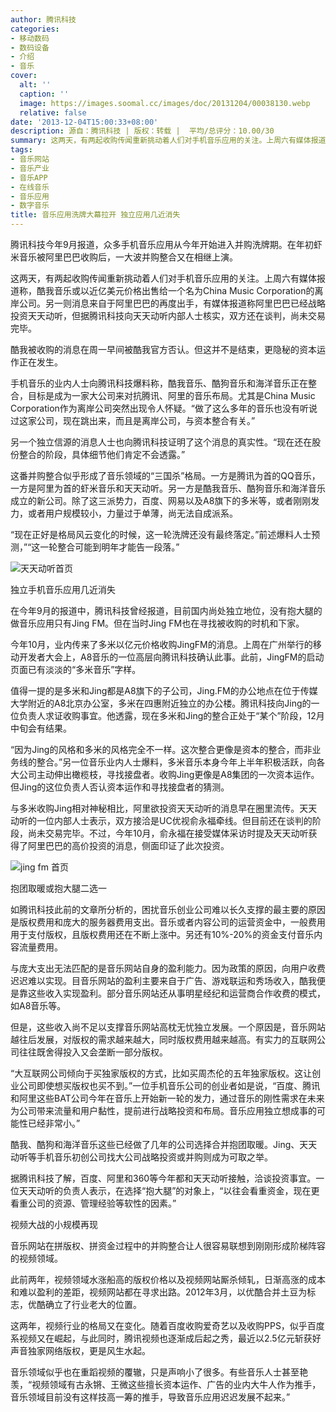 ```yaml
---
author: 腾讯科技
categories:
- 移动数码
- 数码设备
- 介绍
- 音乐
cover:
  alt: ''
  caption: ''
  image: https://images.soomal.cc/images/doc/20131204/00038130.webp
  relative: false
date: '2013-12-04T15:00:33+08:00'
description: 源自：腾讯科技 | 版权：转载 |  平均/总评分：10.00/30
summary: 这两天，有两起收购传闻重新挑动着人们对手机音乐应用的关注。上周六有媒体报道称，酷我音乐或以近亿美元价格出售给一个名为China Music Corporation的离岸公司。另一则消息来自于阿里巴巴的再度出手，有媒体报道称阿里巴巴已经战略投资天天动听，但据腾讯科技向天天动听内部人士核实，双方还在谈判，尚未交易完毕……
tags:
- 音乐网站
- 音乐产业
- 音乐APP
- 在线音乐
- 音乐应用
- 数字音乐
title: 音乐应用洗牌大幕拉开 独立应用几近消失
---
```


腾讯科技今年9月报道，众多手机音乐应用从今年开始进入并购洗牌期。在年初虾米音乐被阿里巴巴收购后，一大波并购整合又在相继上演。

这两天，有两起收购传闻重新挑动着人们对手机音乐应用的关注。上周六有媒体报道称，酷我音乐或以近亿美元价格出售给一个名为China Music Corporation的离岸公司。另一则消息来自于阿里巴巴的再度出手，有媒体报道称阿里巴巴已经战略投资天天动听，但据腾讯科技向天天动听内部人士核实，双方还在谈判，尚未交易完毕。

酷我被收购的消息在周一早间被酷我官方否认。但这并不是结束，更隐秘的资本运作正在发生。

手机音乐的业内人士向腾讯科技爆料称，酷我音乐、酷狗音乐和海洋音乐正在整合，目标是成为一家大公司来对抗腾讯、阿里的音乐布局。尤其是China Music Corporation作为离岸公司突然出现令人怀疑。“做了这么多年的音乐也没有听说过这家公司，现在跳出来，而且是离岸公司，与资本整合有关。”

另一个独立信源的消息人士也向腾讯科技证明了这个消息的真实性。“现在还在股份整合的阶段，具体细节他们肯定不会透露。”

这番并购整合似乎形成了音乐领域的“三国杀”格局。一方是腾讯为首的QQ音乐，一方是阿里为首的虾米音乐和天天动听。另一方是酷我音乐、酷狗音乐和海洋音乐成立的新公司。除了这三派势力，百度、网易以及A8旗下的多米等，或者刚刚发力，或者用户规模较小，力量过于单薄，尚无法自成派系。

“现在正好是格局风云变化的时候，这一轮洗牌还没有最终落定。”前述爆料人士预测，”“这一轮整合可能到明年才能告一段落。”

![天天动听首页](https://images.soomal.cc/images/doc/20131204/00038152.webp)





独立手机音乐应用几近消失

在今年9月的报道中，腾讯科技曾经报道，目前国内尚处独立地位，没有抱大腿的做音乐应用只有Jing FM。但在当时Jing FM也在寻找被收购的时机和下家。

今年10月，业内传来了多米以亿元价格收购JingFM的消息。上周在广州举行的移动开发者大会上，A8音乐的一位高层向腾讯科技确认此事。此前，JingFM的启动页面已有淡淡的“多米音乐”字样。

值得一提的是多米和Jing都是A8旗下的子公司，Jing.FM的办公地点在位于传媒大学附近的A8北京办公室，多米在四惠附近独立的办公楼。腾讯科技向Jing的一位负责人求证收购事宜。他透露，现在多米和Jing的整合正处于“某个”阶段，12月中旬会有结果。

“因为Jing的风格和多米的风格完全不一样。这次整合更像是资本的整合，而非业务线的整合。”另一位音乐业内人士爆料，多米音乐本身今年上半年积极活跃，向各大公司主动伸出橄榄枝，寻找接盘者。收购Jing更像是A8集团的一次资本运作。但Jing的这位负责人否认资本运作和寻找接盘者的猜测。

与多米收购Jing相对神秘相比，阿里欲投资天天动听的消息早在圈里流传。天天动听的一位内部人士表示，双方接洽是UC优视俞永福牵线。但目前还在谈判的阶段，尚未交易完毕。不过，今年10月，俞永福在接受媒体采访时提及天天动听获得了阿里巴巴的高价投资的消息，侧面印证了此次投资。

![jing fm 首页](https://images.soomal.cc/images/doc/20131204/00038153.webp)





抱团取暖或抱大腿二选一

如腾讯科技此前的文章所分析的，困扰音乐创业公司难以长久支撑的最主要的原因是版权费用和庞大的服务器费用支出。音乐或者内容公司的运营资金中，一般费用用于支付版权，且版权费用还在不断上涨中。另还有10%-20%的资金支付音乐内容流量费用。

与庞大支出无法匹配的是音乐网站自身的盈利能力。因为政策的原因，向用户收费迟迟难以实现。目音乐网站的盈利主要来自于广告、游戏联运和秀场收入，酷我便是靠这些收入实现盈利。部分音乐网站还从事明星经纪和运营商合作收费的模式，如A8音乐等。

但是，这些收入尚不足以支撑音乐网站高枕无忧独立发展。一个原因是，音乐网站越往后发展，对版权的需求越来越大，同时版权费用越来越高。有实力的互联网公司往往既舍得投入又会垄断一部分版权。

“大互联网公司倾向于买独家版权的方式，比如买周杰伦的五年独家版权。这让创业公司即使想买版权也买不到。”一位手机音乐公司的创业者如是说，“百度、腾讯和阿里这些BAT公司今年在音乐上开始新一轮的发力，通过音乐的刚性需求在未来为公司带来流量和用户黏性，提前进行战略投资和布局。音乐应用独立想成事的可能性已经非常小。”

酷我、酷狗和海洋音乐这些已经做了几年的公司选择合并抱团取暖。Jing、天天动听等手机音乐初创公司找大公司战略投资或并购则成为可取之举。

据腾讯科技了解，百度、阿里和360等今年都和天天动听接触，洽谈投资事宜。一位天天动听的负责人表示，在选择“抱大腿”的对象上，“以往会看重资金，现在更看重公司的资源、管理经验等软性的因素。”

视频大战的小规模再现

音乐网站在拼版权、拼资金过程中的并购整合让人很容易联想到刚刚形成阶梯阵容的视频领域。

此前两年，视频领域水涨船高的版权价格以及视频网站厮杀倾轧，日渐高涨的成本和难以盈利的差距，视频网站都在寻求出路。2012年3月，以优酷合并土豆为标志，优酷确立了行业老大的位置。

这两年，视频行业的格局又在变化。随着百度收购爱奇艺以及收购PPS，似乎百度系视频又在崛起，与此同时，腾讯视频也逐渐成后起之秀，最近以2.5亿元斩获好声音独家网络版权，更是风生水起。

音乐领域似乎也在重蹈视频的覆辙，只是声响小了很多。有些音乐人士甚至艳羡，“视频领域有古永锵、王微这些擅长资本运作、广告的业内大牛人作为推手，音乐领域目前没有这样技高一筹的推手，导致音乐应用迟迟发展不起来。”